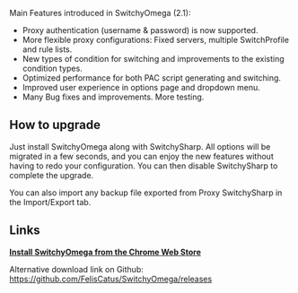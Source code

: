 Main Features introduced in SwitchyOmega (2.1):
* Proxy authentication (username & password) is now supported.
* More flexible proxy configurations: Fixed servers, multiple SwitchProfile and rule lists.
* New types of condition for switching and improvements to the existing condition types.
* Optimized performance for both PAC script generating and switching.
* Improved user experience in options page and dropdown menu.
* Many Bug fixes and improvements. More testing.

## How to upgrade

Just install SwitchyOmega along with SwitchySharp. All options will be migrated in a few seconds, and you can enjoy the new features without having to redo your configuration. You can then disable SwitchySharp to complete the upgrade.

You can also import any backup file exported from Proxy SwitchySharp in the Import/Export tab.

## Links

**[Install SwitchyOmega from the Chrome Web Store](https://chrome.google.com/webstore/detail/proxy-switchyomega/padekgcemlokbadohgkifijomclgjgif)**

Alternative download link on Github: https://github.com/FelisCatus/SwitchyOmega/releases